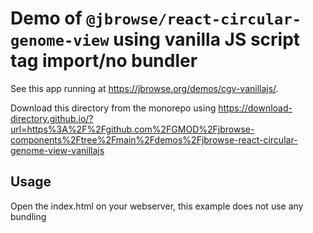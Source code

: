 # Demo of `@jbrowse/react-circular-genome-view` using vanilla JS script tag import/no bundler

See this app running at https://jbrowse.org/demos/cgv-vanillajs/.

Download this directory from the monorepo using https://download-directory.github.io/?url=https%3A%2F%2Fgithub.com%2FGMOD%2Fjbrowse-components%2Ftree%2Fmain%2Fdemos%2Fjbrowse-react-circular-genome-view-vanillajs

## Usage

Open the index.html on your webserver, this example does not use any bundling
